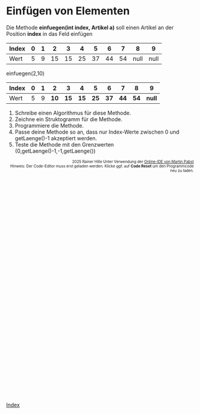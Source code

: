   <meta charset="utf-8" />
  <title>Informatik</title>
  <link rel="stylesheet" href="https://Hi2272.github.io/StyleMD.css">
 
 # Einfügen von Elementen

Die Methode **einfuegen(int index, Artikel a)** soll einen Artikel an der Position **index** in das Feld einfügen

|Index|0|1|2|3|4|5|6|7|8|9|
|---|---|---|---|---|---|---|---|---|---|---|
|Wert|5|9|15|15|25|37|44|54|null|null|

einfuegen(2,10)

|Index|0|1|2|3|4|5|6|7|8|9|
|---|---|---|---|---|---|---|---|---|---|---|
|Wert|5|9|**10**|**15**|**15**|**25**|**37**|**44**|**54**|**null**|

1.  Schreibe einen Algorithmus für diese Methode.
2.  Zeichne ein Struktogramm für die Methode.
3.  Programmiere die Methode.
4.  Passe deine Methode so an, dass nur Index-Werte zwischen 0 und getLaenge()-1 akzeptiert werden.
5.  Teste die Methode mit den Grenzwerten (0,getLaenge()-1,-1,getLaenge())
   
<div id="quelle" style="font-size: x-small; text-align: right;">
    2025 Rainer Hille  Unter Verwendung der  <a href='https://www.online-ide.de/'>Online-IDE von Martin Pabst</a><br>Hinweis: Der Code-Editor muss erst geladen werden. Klicke ggf. auf <b>Code Reset</b> um den Programmcode neu zu laden.

  </div>
  
  <section>
    <iframe
    srcdoc="<script>window.jo_doc = window.frameElement.textContent;</script><script src='https://Hi2272.github.io/include/js/includeide/includeIDE.js'></script>"
    width="100%" height="600" frameborder="0">
    {'id': 'Java', 'speed': 2000, 
    'withBottomPanel': true ,'withPCode': false ,'withConsole': true ,
    'withFileList': true ,'withErrorList': true}
    <script id="javaCode" type="plain/text" title="Webshop.java" src="Webshop.java"></script>
    <script id="javaCode" type="plain/text" title="Artikel.java" src="Artikel.java"></script>
  </script>
   </iframe>
</section>

[Index](../index.html)
